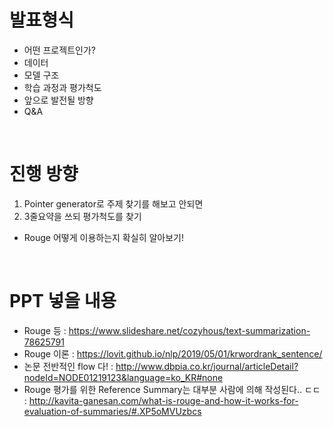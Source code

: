 # 발표형식
 - 어떤 프로젝트인가?
 - 데이터
 - 모델 구조
 - 학습 과정과 평가척도
 - 앞으로 발전될 방향
 - Q&A

<br>

# 진행 방향
1. Pointer generator로 주제 찾기를 해보고 안되면
2. 3줄요약을 쓰되 평가척도를 찾기
 - Rouge 어떻게 이용하는지 확실히 알아보기!

<br>

# PPT 넣을 내용
 - Rouge 등 : https://www.slideshare.net/cozyhous/text-summarization-78625791
 - Rouge 이론 : https://lovit.github.io/nlp/2019/05/01/krwordrank_sentence/
 - 논문 전반적인 flow 다! : http://www.dbpia.co.kr/journal/articleDetail?nodeId=NODE01219123&language=ko_KR#none
 - Rouge 평가를 위한 Reference Summary는 대부분 사람에 의해 작성된다.. ㄷㄷ : http://kavita-ganesan.com/what-is-rouge-and-how-it-works-for-evaluation-of-summaries/#.XP5oMVUzbcs
